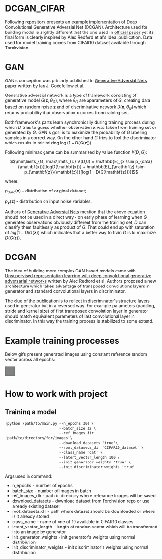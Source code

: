# DCGAN_CIFAR
Following repository presents an example implementation of Deep Convolutional Generative Adversial Net (DCGAN). Architecture used for building model is slightly different that the one used in [official paper](https://arxiv.org/pdf/1511.06434.pdf) yet its final form is clearly inspired by Alec Redford et al's idea. publication. Data used for model training comes from CIFAR10 dataset available through Torchvision.

# GAN
GAN's conception was primarly published in [Generative Adversial Nets](https://arxiv.org/abs/1406.2661) paper written by Ian J. Godefellow et al. 

Generative adversial network is a type of framework consisting of generative model $G(\mathbf{z}, \theta_G)$, where $\theta_G$ are aparameters of $G$, creating data based on random noise $\mathbf{z}$ and of discriminative network $D(\mathbf{x}, \theta_G)$ which returns probability that observation $\mathbf{x}$ comes from training set.

Both framework's parts learn synchronically during training process during which $D$ tries to guess whether observation $\mathbf{x}$ was taken from training set or generated by $G$. GAN's goal is to maximize the probability of $G$ labeling samples in a correct way. On the other hand $G$ tries to fool the discriminator which results in minimizing $\log(1 - D(G(\mathbf{z})))$.

Following minimax game can be summarized by value function $V(D,G)$:

$$\min\limits_{G} \max\limits_{D} V(D,G) = \mathbb{E}_{x \sim p_{data}(\mathbf{x})}[logD(\mathbf{x})] + \mathbb{E}_{\mathbf{z} \sim p_{\mathbf{z}}(\mathbf{z})}[log(1 - D(G(\mathbf{z})))]$$

where:

$p_{data}(\mathbf{x})$ - distribution of original dataset; 

$p_{\mathbf{z}}(\mathbf{z})$ -  distribution on input noise variables.

Authors of [Generative Adversial Nets](https://arxiv.org/abs/1406.2661) mention that the above equation should not be used in a direct way - on early phase of learning when $G$ generates observations obviously different from the training set, $D$ can classify them faultlessly as product of $G$. That could end up with saturation of $log(1 - D(G(\mathbf{z}))$ which indicates that a better way to train $G$ is to maximize $D(G(\mathbf{z}))$.

# DCGAN
The idea of building more complex GAN based models came with [Unsupervised representation learning with deep convolutional generative adversarial networks](https://arxiv.org/pdf/1511.06434.pdf) written by Alec Redford et al. Authors proposed a new architecture which takes advantage of transposed convolutions layers in generator and standard convolutional layers in discriminator.

The clue of the publication is to reflect in discriminator's structure layers used in generator but in a reversed way. For example parameters (padding, stride and kernel size) of first transposed convolution layer in generator should match equivalent parameters of last convolutional layer in discriminator. In this way the training process is stabilized to some extend.

# Example training processes
Below gifs present generated images using constant reference random vector across all epochs:

![dogs.gif](/gifs/dogs.gif)


# How to work with project

## Training a model
```
!python /path/to/main.py --n_epochs 300 \
                         --batch_size 32 \
                         --ref_images_dir 'path/to/directory/for/images'\
                         --download_datasets 'true'\
                         --root_datasets_dir 'CIFAR10_dataset' \
                         --class_name 'cat' \
                         --latent_vector_length 100 \
                         --init_generator_weights 'true' \
                         --init_discriminator_weights 'true'
```

Args used in command:
- n_epochs - number of epochs
- batch_size - number of images in batch
- ref_images_dir - path to directory where referance images will be saved
- download_datasets - download dataset from Torchvision repo or use already existing dataset
- root_datasets_dir - path where dataset should be downloaded or where is it already stored
- class_name - name of one of 10 available in CIFAR10 classes
- latent_vector_length - length of random vector which will be transformed into an image by generator
- init_generator_weights - init generator's weights using normal distribiution
- init_discriminator_weights - init discriminator's weights using normal distribiution